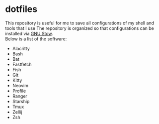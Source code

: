 # dotfiles

This repository is useful for me to save all configurations of my shell and tools that I use 
The repository is organized so that configurations can be installed via [GNU Stow](https://www.gnu.org/software/stow/).  
Below is a list of the software:  
- Alacritty
- Bash
- Bat
- Fastfetch
- Fish
- Git
- Kitty
- Neovim
- Profile
- Ranger
- Starship
- Tmux
- Zellij
- Zsh
